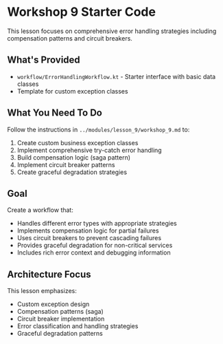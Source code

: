 # Workshop 9 Starter Code

This lesson focuses on comprehensive error handling strategies including compensation patterns and circuit breakers.

## What's Provided

- `workflow/ErrorHandlingWorkflow.kt` - Starter interface with basic data classes
- Template for custom exception classes

## What You Need To Do

Follow the instructions in `../modules/lesson_9/workshop_9.md` to:

1. Create custom business exception classes
2. Implement comprehensive try-catch error handling
3. Build compensation logic (saga pattern)
4. Implement circuit breaker patterns
5. Create graceful degradation strategies

## Goal

Create a workflow that:
- Handles different error types with appropriate strategies
- Implements compensation logic for partial failures
- Uses circuit breakers to prevent cascading failures
- Provides graceful degradation for non-critical services
- Includes rich error context and debugging information

## Architecture Focus

This lesson emphasizes:
- Custom exception design
- Compensation patterns (saga)
- Circuit breaker implementation
- Error classification and handling strategies
- Graceful degradation patterns 